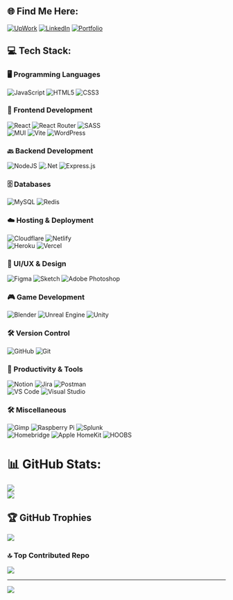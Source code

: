 ## 🌐 Find Me Here:

[![UpWork](https://img.shields.io/badge/upwork-grey?style=for-the-badge&logo=upwork
)](https://www.upwork.com/freelancers/~0182353d21747d45cb)
[![LinkedIn](https://img.shields.io/badge/LinkedIn-blue?style=for-the-badge)](https://www.linkedin.com/in/bailey-leong)
[![Portfolio](https://img.shields.io/badge/portfolio-grey?style=for-the-badge&logo=googlechrome
)](https://www.baileyleong.com)

## 💻 Tech Stack:

### 🖥️ Programming Languages  
![JavaScript](https://img.shields.io/badge/javascript-%23323330.svg?style=flat&logo=javascript&logoColor=%23F7DF1E)  ![HTML5](https://img.shields.io/badge/html5-%23E34F26.svg?style=flat&logo=html5&logoColor=white)  ![CSS3](https://img.shields.io/badge/css3-%231572B6.svg?style=flat&logo=css3&logoColor=white)  

### 🎨 Frontend Development  
![React](https://img.shields.io/badge/react-%2320232a.svg?style=flat&logo=react&logoColor=%2361DAFB)  ![React Router](https://img.shields.io/badge/React_Router-CA4245?style=flat&logo=react-router&logoColor=white)  ![SASS](https://img.shields.io/badge/SASS-hotpink.svg?style=flat&logo=SASS&logoColor=white)  
![MUI](https://img.shields.io/badge/MUI-%230081CB.svg?style=flat&logo=mui&logoColor=white)  ![Vite](https://img.shields.io/badge/vite-%23646CFF.svg?style=flat&logo=vite&logoColor=white)  ![WordPress](https://img.shields.io/badge/WordPress-%23117AC9.svg?style=flat&logo=WordPress&logoColor=white)  

### 🔙 Backend Development  
![NodeJS](https://img.shields.io/badge/node.js-6DA55F?style=flat&logo=node.js&logoColor=white)  ![.Net](https://img.shields.io/badge/.NET-5C2D91?style=flat&logo=.net&logoColor=white)  ![Express.js](https://img.shields.io/badge/Express.js-404D59?style=flat&logo=express&logoColor=white)  

### 🗄️ Databases  
![MySQL](https://img.shields.io/badge/mysql-4479A1.svg?style=flat&logo=mysql&logoColor=white)  ![Redis](https://img.shields.io/badge/redis-%23DD0031.svg?style=flat&logo=redis&logoColor=white)  

### ☁️ Hosting & Deployment  
![Cloudflare](https://img.shields.io/badge/Cloudflare-F38020?style=flat&logo=Cloudflare&logoColor=white)  ![Netlify](https://img.shields.io/badge/netlify-%23000000.svg?style=flat&logo=netlify&logoColor=#00C7B7)  
![Heroku](https://img.shields.io/badge/heroku-%23430098.svg?style=flat&logo=heroku&logoColor=white)  ![Vercel](https://img.shields.io/badge/vercel-%23000000.svg?style=flat&logo=vercel&logoColor=white)  

### 🎨 UI/UX & Design  
![Figma](https://img.shields.io/badge/figma-%23F24E1E.svg?style=flat&logo=figma&logoColor=white)  ![Sketch](https://img.shields.io/badge/Sketch-FFB387?style=flat&logo=sketch&logoColor=black)  ![Adobe Photoshop](https://img.shields.io/badge/adobe%20photoshop-%2331A8FF.svg?style=flat&logo=adobe%20photoshop&logoColor=white)  

### 🎮 Game Development  
![Blender](https://img.shields.io/badge/blender-%23F5792A.svg?style=flat&logo=blender&logoColor=white)  ![Unreal Engine](https://img.shields.io/badge/unrealengine-%23313131.svg?style=flat&logo=unrealengine&logoColor=white)  ![Unity](https://img.shields.io/badge/unity-%23000000.svg?style=flat&logo=unity&logoColor=white)  

### 🛠️ Version Control  
![GitHub](https://img.shields.io/badge/github-%23121011.svg?style=flat&logo=github&logoColor=white)  ![Git](https://img.shields.io/badge/git-%23F05033.svg?style=flat&logo=git&logoColor=white)  

### 📑 Productivity & Tools  
![Notion](https://img.shields.io/badge/Notion-%23000000.svg?style=flat&logo=notion&logoColor=white)  ![Jira](https://img.shields.io/badge/jira-%230A0FFF.svg?style=flat&logo=jira&logoColor=white)  ![Postman](https://img.shields.io/badge/Postman-FF6C37?style=flat&logo=postman&logoColor=white)  
![VS Code](https://img.shields.io/badge/VS%20Code-0078D4?style=flat&logo=visualstudiocode&logoColor=white)  ![Visual Studio](https://img.shields.io/badge/Visual%20Studio-5C2D91?style=flat&logo=visualstudio&logoColor=white)  

### 🛠️ Miscellaneous  
![Gimp](https://img.shields.io/badge/Gimp-657D8B?style=flat&logo=gimp&logoColor=FFFFFF)  ![Raspberry Pi](https://img.shields.io/badge/-Raspberry_Pi-C51A4A?style=flat&logo=Raspberry-Pi)  ![Splunk](https://img.shields.io/badge/splunk-%23000000.svg?style=flat&logo=splunk&logoColor=white)  
![Homebridge](https://img.shields.io/badge/homebridge-%23491F59.svg?style=flat&logo=homebridge&logoColor=white)  ![Apple HomeKit](https://img.shields.io/badge/Apple_HomeKit-FFA500?style=flat&logo=apple&logoColor=white)  ![HOOBS](https://img.shields.io/badge/HOOBS-%23491F59.svg?style=flat&logo=hoobs&logoColor=white)  


# 📊 GitHub Stats:


<picture>
  <source
    srcset="https://github-readme-streak-stats.vercel.app?user=BaileyLeong&theme=neon&hide_border=false#gh-dark-mode-only"
    media="(prefers-color-scheme: dark)"
  />
  <source
    srcset="https://github-readme-streak-stats.vercel.app?user=BaileyLeong&theme=catppuccin-latte#gh-light-mode-only"
    media="(prefers-color-scheme: light), (prefers-color-scheme: no-preference)"
  />
  <img src="https://github-readme-stats.vercel.app/api?user=BaileyLeong&show_icons=true" />
</picture>
<br/>
<picture>
  <source
    srcset="https://github-readme-stats.vercel.app/api/top-langs/?username=BaileyLeong&theme=neon&hide_border=false&include_all_commits=true&count_private=true&exclude_repo=github-readme-streak-stats&layout=compact#gh-dark-mode-only"
    media="(prefers-color-scheme: dark)"
  />
  <source
    srcset="https://github-readme-stats.vercel.app/api/top-langs/?username=BaileyLeong&theme=neon&hide_border=false&include_all_commits=true&count_private=true&exclude_repo=github-readme-streak-stats&count_private=true&layout=compact#gh-light-mode-only"
    media="(prefers-color-scheme: light), (prefers-color-scheme: no-preference)"
  />
  <img src="https://github-readme-stats.vercel.app/api?user=BaileyLeong&show_icons=true" />
</picture>

## 🏆 GitHub Trophies

![](https://github-profile-trophy.vercel.app/?username=BaileyLeong&theme=discord&rank=-?&no-frame=false&no-bg=true&margin-w=4)

### 🔝 Top Contributed Repo

<picture>
  <source
    srcset="https://github-contributor-stats.vercel.app/api?username=BaileyLeong&limit=5&theme=neon&combine_all_yearly_contributions=true#gh-dark-mode-only"
    media="(prefers-color-scheme: dark)"
  />
  <source
    srcset="https://github-contributor-stats.vercel.app/api?username=BaileyLeong&limit=5&theme=catpuccin-latte&combine_all_yearly_contributions=true#gh-light-mode-only"
    media="(prefers-color-scheme: light), (prefers-color-scheme: no-preference)"
  />
  <img src="https://github-readme-stats.vercel.app/api?user=BaileyLeong&show_icons=true" />
</picture>

---

[![](https://visitcount.itsvg.in/api?id=BaileyLeong&icon=0&color=13)](https://visitcount.itsvg.in)

<!-- Proudly created with GPRM ( https://gprm.itsvg.in ) -->
